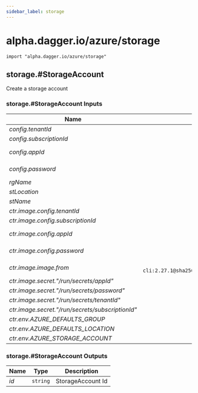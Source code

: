```yaml
---
sidebar_label: storage
---
```


# alpha.dagger.io/azure/storage

```cue
import "alpha.dagger.io/azure/storage"
```

## storage.#StorageAccount

Create a storage account

### storage.#StorageAccount Inputs

| Name                                               | Type                                                                                                            | Description                                             |
| -------------                                      |:-------------:                                                                                                  |:-------------:                                          |
|*config.tenantId*                                   | `dagger.#Secret`                                                                                                |AZURE tenant id                                          |
|*config.subscriptionId*                             | `dagger.#Secret`                                                                                                |AZURE subscription id                                    |
|*config.appId*                                      | `dagger.#Secret`                                                                                                |AZURE app id for the service principal used              |
|*config.password*                                   | `dagger.#Secret`                                                                                                |AZURE password for the service principal used            |
|*rgName*                                            | `string`                                                                                                        |ResourceGroup name                                       |
|*stLocation*                                        | `string`                                                                                                        |StorageAccount location                                  |
|*stName*                                            | `string`                                                                                                        |StorageAccount name                                      |
|*ctr.image.config.tenantId*                         | `dagger.#Secret`                                                                                                |AZURE tenant id                                          |
|*ctr.image.config.subscriptionId*                   | `dagger.#Secret`                                                                                                |AZURE subscription id                                    |
|*ctr.image.config.appId*                            | `dagger.#Secret`                                                                                                |AZURE app id for the service principal used              |
|*ctr.image.config.password*                         | `dagger.#Secret`                                                                                                |AZURE password for the service principal used            |
|*ctr.image.image.from*                              | `mcr.microsoft.com/azure-cli:2.27.1@sha256:1e117183100c9fce099ebdc189d73e506e7b02d2b73d767d3fc07caee72f9fb1`    |Remote ref (example: "index.docker.io/alpine:latest")    |
|*ctr.image.secret."/run/secrets/appId"*             | `dagger.#Secret`                                                                                                |-                                                        |
|*ctr.image.secret."/run/secrets/password"*          | `dagger.#Secret`                                                                                                |-                                                        |
|*ctr.image.secret."/run/secrets/tenantId"*          | `dagger.#Secret`                                                                                                |-                                                        |
|*ctr.image.secret."/run/secrets/subscriptionId"*    | `dagger.#Secret`                                                                                                |-                                                        |
|*ctr.env.AZURE_DEFAULTS_GROUP*                      | `string`                                                                                                        |-                                                        |
|*ctr.env.AZURE_DEFAULTS_LOCATION*                   | `string`                                                                                                        |-                                                        |
|*ctr.env.AZURE_STORAGE_ACCOUNT*                     | `string`                                                                                                        |-                                                        |

### storage.#StorageAccount Outputs

| Name             | Type              | Description         |
| -------------    |:-------------:    |:-------------:      |
|*id*              | `string`          |StorageAccount Id    |
